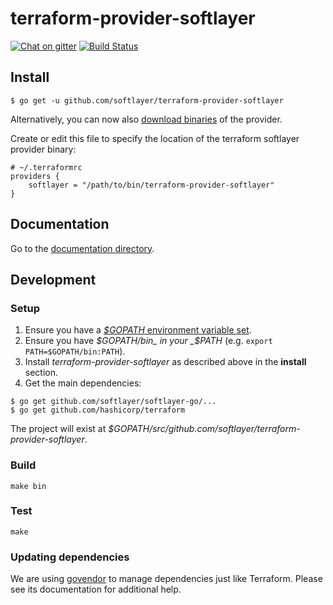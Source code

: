# terraform-provider-softlayer

[![Chat on gitter](https://img.shields.io/gitter/room/softlayer/terraform-provider-softlayer.svg?maxAge=2592000)](https://gitter.im/softlayer/terraform-provider-softlayer) [![Build Status](https://travis-ci.org/softlayer/terraform-provider-softlayer.svg?branch=master)](https://travis-ci.org/softlayer/terraform-provider-softlayer)

## Install

```
$ go get -u github.com/softlayer/terraform-provider-softlayer
```

Alternatively, you can now also [download binaries](https://github.com/softlayer/terraform-provider-softlayer/releases) of the provider.

Create or edit this file to specify the location of the terraform softlayer provider binary:

```
# ~/.terraformrc
providers {
    softlayer = "/path/to/bin/terraform-provider-softlayer"
}
```

## Documentation

Go to the [documentation directory](docs/).

## Development

### Setup

1. Ensure you have a [_$GOPATH_ environment variable set](https://golang.org/doc/code.html#GOPATH).
1. Ensure you have _$GOPATH/bin_ in your _$PATH_ (e.g. `export PATH=$GOPATH/bin:PATH`).
1. Install _terraform-provider-softlayer_ as described above in the **install** section.
1. Get the main dependencies:
```
$ go get github.com/softlayer/softlayer-go/...
$ go get github.com/hashicorp/terraform
```

The project will exist at _$GOPATH/src/github.com/softlayer/terraform-provider-softlayer_.

### Build

```
make bin
```

### Test

```
make
```

### Updating dependencies

We are using [govendor](https://github.com/kardianos/govendor) to manage dependencies just like Terraform. Please see its documentation for additional help.
